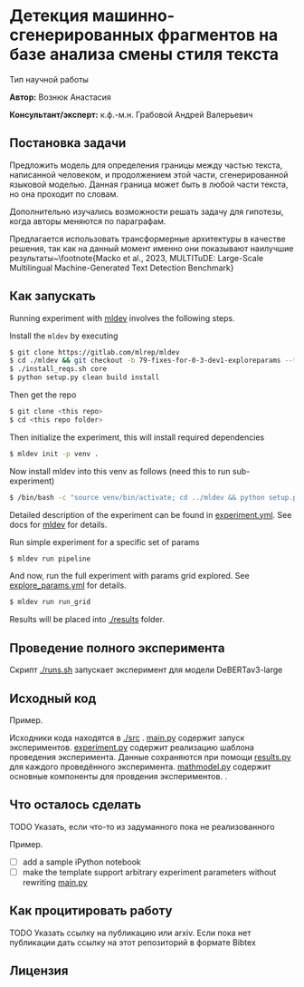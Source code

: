 # Детекция машинно-сгенерированных фрагментов на базе анализа смены стиля текста

Тип научной работы

**Автор:** Вознюк Анастасия

**Консультант/эксперт:** к.ф.-м.н. Грабовой Андрей Валерьевич

## Постановка задачи

Предложить модель для определения границы между частью текста, написанной человеком, и продолжением этой части, сгенерированной языковой моделью. Данная граница может быть в любой части текста, но она проходит по словам. 

Дополнительно изучались возможности решать задачу для гипотезы, когда авторы меняются по параграфам.

Предлагается использовать трансформерные архитектуры в качестве решения, так как на данный момент именно они показывают наилучшие результаты~\footnote{Macko et al., 2023, MULTITuDE: Large-Scale Multilingual Machine-Generated Text Detection Benchmark}

## Как запускать

Running experiment with [mldev](https://gitlab.com/mlrep/mldev) involves the following steps.

Install the ``mldev`` by executing

```bash
$ git clone https://gitlab.com/mlrep/mldev 
$ cd ./mldev && git checkout -b 79-fixes-for-0-3-dev1-exploreparams --track origin/79-fixes-for-0-3-dev1-exploreparams
$ ./install_reqs.sh core
$ python setup.py clean build install
``` 
Then get the repo
```bash
$ git clone <this repo>
$ cd <this repo folder>
```

Then initialize the experiment, this will install required dependencies

```bash
$ mldev init -p venv .
```
Now install mldev into this venv as follows (need this to run sub-experiment)

```bash
$ /bin/bash -c "source venv/bin/activate; cd ../mldev && python setup.py clean build install"
```

Detailed description of the experiment can be found in [experiment.yml](./experiment.yml). See docs for [mldev](https://gitlab.com/mlrep/mldev) for details.

Run simple experiment for a specific set of params

```bash
$ mldev run pipeline
```

And now, run the full experiment with params grid explored. See [explore_params.yml](./explore_params.yml) for details.

```bash
$ mldev run run_grid
```

Results will be placed into [./results](./results) folder.

## Проведение полного эксперимента 

Скрипт [./runs.sh](./run_experiment.sh) запускает эксперимент для модели DeBERTav3-large

## Исходный код


Пример.

Исходники кода находятся в [./src](./code) .  [main.py](./code/main.py) содержит запуск экспериментов.
[experiment.py](./code/experiment.py) содержит реализацию шаблона проведения эксперимента.
Данные сохраняются при помощи [results.py](./code/results.py) для каждого проведённого эксперимента.
[mathmodel.py](./code/mathmodel.py) cодержит основные компоненты для провдения экспериментов. .

## Что осталось сделать

TODO Указать, если что-то из задуманного пока не реализованного

Пример.

 - [ ] add a sample iPython notebook 
 - [ ] make the template support arbitrary experiment parameters without rewriting [main.py](./src/main.py)

## Как процитировать работу

TODO Указать ссылку на публикацию или arxiv. Если пока нет публикации дать ссылку на этот репозиторий в формате Bibtex

## Лицензия
